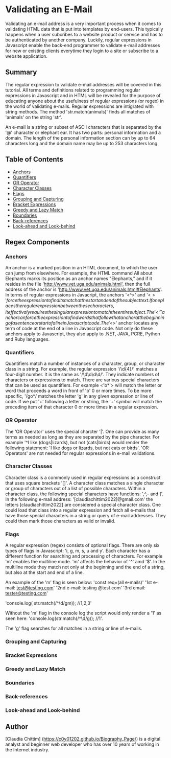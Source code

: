 # Validating an E-Mail

Validating an e-mail address is a very important process when it comes to validating HTML data that is put into templates by end-users. This typically happens when a user subcribes to a website product or service and has to be authenticated by another company. Luckily, regular expressions in Javascript enable the back-end programmer to validate e-mail addresses for new or existing clients everytime they login to a site or subscribe to a website application.

## Summary

The regular expression to validate e-mail addresses will be covered in this tutorial. All terms and definitions related to programming regular expressions in Javascript and in HTML will be revealed for the purpose of educating anyone about the usefulness of regular expressions (or regex) in the world of validating e-mails. Regular expressions are intigrated with string methods. The method 'str.match(animals)' finds all matches of 'animals' on the string 'str'.

An e-mail is a string or subset of ASCII characters that is separated by the '@' character or elephant ear. It has two parts: personal information and a domain. The length of the personal information section can by up to 64 characters long and the domain name may be up to 253 characters long.

## Table of Contents

- [Anchors](#anchors)
- [Quantifiers](#quantifiers)
- [OR Operator](#or-operator)
- [Character Classes](#character-classes)
- [Flags](#flags)
- [Grouping and Capturing](#grouping-and-capturing)
- [Bracket Expressions](#bracket-expressions)
- [Greedy and Lazy Match](#greedy-and-lazy-match)
- [Boundaries](#boundaries)
- [Back-references](#back-references)
- [Look-ahead and Look-behind](#look-ahead-and-look-behind)

## Regex Components

### Anchors

An anchor is a marked position in an HTML document, to which the user can jump from elsewhere. For example, the HTML command <A NAME ='Elephants'> All about Elephants </A> marks its position as an anchor names "Elephants," and if it resides in the file 'http://www.vet.uga.edu/animals.html', then the full address of the anchor is 'http://www.vet.uga.edu/animals.html#Elephants'. In terms of regular expressions in Javacript, the anchors '<^>' and '<$>' force the expression to find its match at the start and end of the subject text. If one places the regular expression between these characters, it effectivaly requires the singular expression to match the entire subject. The '<^>' anchor can force the expression to find words that follow that anchor at the beginning of a sentence or start of a line in Javascript code. The '<$>' anchor locates any term of code at the end of a line in Javascript code. Not only do these anchors apply to Javascript, they also apply to .NET, JAVA, PCRE, Python and Ruby languages.

### Quantifiers

Quantifiers match a number of instances of a character, group, or character class in a string. For example, the regular expression '/\d{4}/' matches a four-digit number. It is the same as '/\d\d\d\d/'. They indicate numbers of characters or expressions to match. There are various special characters that can be used as quantifiers. For example <'b*'> will match the letter or word that proceeds a word in front of 'b' 0 or more times. To be more specific, '/go*/ matches the letter 'g' in any given expression or line of code. If we put '+' following a letter or string, the '+' symbol will match the preceding item of that character 0 or more times in a regular expression.

### OR Operator

The 'OR Operator' uses the special charcter '|'. One can provide as many terms as needed as long as they are separated by the pipe character. For example '^I like (dogs|lizards), but not (cats|birds) would render the following statement: 'I like dogs or lizards, but not cats or birds'. 'OR Operators' are not needed for regular expressions in e-mail validations.

### Character Classes

Character class is a commonly used in regular expressions as a construct that uses square brackets '[]'. A character class matches a single character or group of characters out of a list of possible characters. Within a character class, the following special characters have functions: '\,^,- and ]'. In the following e-mail address: '[claudiachittim2022]@gmail.com' the letters [claudiachittim2022] are considered a special character class. One could load that class into a regular expression and fetch all e-mails that have those special characters in a string or query of e-mail addresses. They could then mark those characters as valid or invalid.

### Flags

A regular expression (regex) consists of optional flags. There are only six types of flags in Javascript: 'i, g, m, s, u and y'. Each character has a different function for searching and processing of characters. For example 'm' enables the multiline mode. 'm' affects the behavior of '^' amd '$'. In the multiline mode they match not only at the beginning and the end of a string, but also at the start and end of a line.

An example of the 'm' flag is seen below:
'const req=(all e-mails)'
'1st e-mail: test@testing.com'
'2nd e-mail: testing @test.com'
'3rd email: tester@testing.com'

'console.log( str.match(/^\d/gm)); //1,2,3'

Without the 'm' flag in the console log the script would only render a '1' as seen here: 'console.log(str.match(/^\d/g)); //1'.

The 'g' flag searches for all matches in a string or line of e-mails.

### Grouping and Capturing

### Bracket Expressions

### Greedy and Lazy Match

### Boundaries

### Back-references

### Look-ahead and Look-behind

## Author

[Claudia Chittim] (https://c0y01202.github.io/Biography_Page/) is a digital analyst and beginner web developer who has over 10 years of working in the Internet industry.
